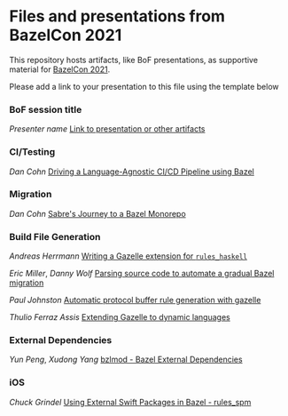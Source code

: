 # Files and presentations from BazelCon 2021

This repository hosts artifacts, like BoF presentations, as supportive material for 
[BazelCon 2021](https://opensourcelive.withgoogle.com/events/bazelcon2021).

Please add a link to your presentation to this file using the template below

### BoF session title 
*Presenter name*
[Link to presentation or other artifacts](https:/...)

### CI/Testing
*Dan Cohn*
[Driving a Language-Agnostic CI/CD Pipeline using Bazel](https://drive.google.com/file/d/1ScJY4YS9EsGY7UGPPBw6Gmo66kx6fZMf/view?usp=sharing)

### Migration
*Dan Cohn*
[Sabre's Journey
to a Bazel Monorepo](https://drive.google.com/file/d/18UUFevOLHUKVimxmDhl9G49lK_txmU0o/view?usp=sharing)

### Build File Generation

*Andreas Herrmann*
[Writing a Gazelle extension for `rules_haskell`](https://docs.google.com/presentation/d/1cUgbtPeDOSpI2o_21R2dQnPDPX0L2Hn4aaY1c6lm--w/edit?usp=sharing)

*Eric Miller*, *Danny Wolf*
[Parsing source code to automate a gradual Bazel migration](https://docs.google.com/presentation/d/1AyBD-N7JNxfqCBmPCM_aX8pUSKPYj_wdNY9B8gYlvic/edit?usp=sharing)

*Paul Johnston*
[Automatic protocol buffer rule generation with gazelle](https://docs.google.com/presentation/d/1ls8GAA9LA7-lB8Mnc116s_ADmTlu4Md3e_2xHL8I0K0)

*Thulio Ferraz Assis*
[Extending Gazelle to dynamic languages](https://docs.google.com/presentation/d/1NMS4V2qVlUjVldVRinsjyUxKueOnzYHhypLlGTMCWUY/edit?usp=sharing)

### External Dependencies

*Yun Peng*, *Xudong Yang* [bzlmod - Bazel External Dependencies](https://docs.google.com/presentation/d/19LHXd9ZovsS5c_tYbYE9zAiTzMq347C73t2ND_TIMSQ/edit?resourcekey=0-JbabSWK25g48B8LXZbl8jA)

### iOS

*Chuck Grindel* [Using External Swift Packages in Bazel - rules_spm](https://docs.google.com/presentation/d/1RcFrs4Ao5ZDKkPml0RWRBUM2kfMciE8ZVuRQv-zRTiE/edit?usp=sharing)
